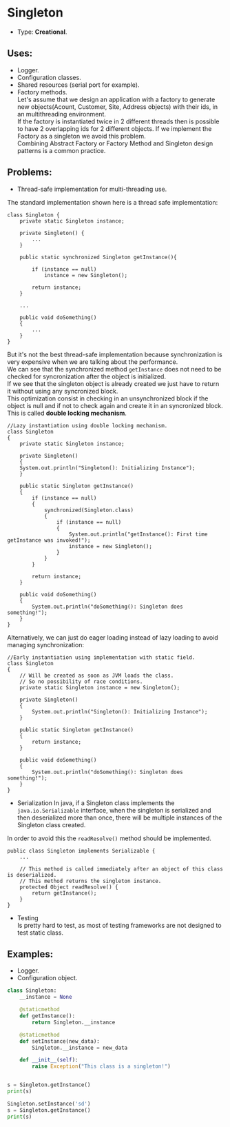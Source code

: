 # Singleton

- Type: **Creational**.

## Uses:

- Logger.
- Configuration classes.
- Shared resources (serial port for example).
- Factory methods.<br>
  Let's assume that we design an application with a factory to generate new objects(Acount, Customer, Site, Address objects) with their ids, in an multithreading environment.<br>
  If the factory is instantiated twice in 2 different threads then is possible to have 2 overlapping ids for 2 different objects. If we implement the Factory as a singleton we avoid this problem.<br>
  Combining Abstract Factory or Factory Method and Singleton design patterns is a common practice.

## Problems:

- Thread-safe implementation for multi-threading use.

The standard implementation shown here is a thread safe implementation:

```
class Singleton {
    private static Singleton instance;

    private Singleton() {
        ...
    }

    public static synchronized Singleton getInstance(){

        if (instance == null)
            instance = new Singleton();

        return instance;
    }

    ...

    public void doSomething()
    {
        ...
    }
}
```

But it's not the best thread-safe implementation because synchronization is very expensive when we are talking about the performance.<br>
We can see that the synchronized method `getInstance` does not need to be checked for syncronization after the object is initialized.<br>
If we see that the singleton object is already created we just have to return it without using any syncronized block.<br>
This optimization consist in checking in an unsynchronized block if the object is null and if not to check again and create it in an syncronized block.<br>
This is called **double locking mechanism**.

```
//Lazy instantiation using double locking mechanism.
class Singleton
{
    private static Singleton instance;

    private Singleton()
    {
    System.out.println("Singleton(): Initializing Instance");
    }

    public static Singleton getInstance()
    {
        if (instance == null)
        {
            synchronized(Singleton.class)
            {
                if (instance == null)
                {
                    System.out.println("getInstance(): First time getInstance was invoked!");
                    instance = new Singleton();
                }
            }            
        }

        return instance;
    }

    public void doSomething()
    {
        System.out.println("doSomething(): Singleton does something!");
    }
}
```

Alternatively, we can just do eager loading instead of lazy loading to avoid managing synchronization:

```
//Early instantiation using implementation with static field.
class Singleton
{
    // Will be created as soon as JVM loads the class.
    // So no possibility of race conditions.
    private static Singleton instance = new Singleton();

    private Singleton()
    {
        System.out.println("Singleton(): Initializing Instance");
    }

    public static Singleton getInstance()
    {    
        return instance;
    }

    public void doSomething()
    {
        System.out.println("doSomething(): Singleton does something!");
    }
}
```

- Serialization In java, if a Singleton class implements the `java.io.Serializable` interface, when the singleton is serialized and then deserialized more than once, there will be multiple instances of the Singleton class created.

In order to avoid this the `readResolve()` method should be implemented.

```
public class Singleton implements Serializable {
    ...

    // This method is called immediately after an object of this class is deserialized.
    // This method returns the singleton instance.
    protected Object readResolve() {
        return getInstance();
    }
}
```

- Testing<br>
  Is pretty hard to test, as most of testing frameworks are not designed to test static class.

## Examples:

- Logger.
- Configuration object.

```python
class Singleton:
    __instance = None

    @staticmethod
    def getInstance():
        return Singleton.__instance

    @staticmethod
    def setInstance(new_data):
        Singleton.__instance = new_data

    def __init__(self):
        raise Exception("This class is a singleton!")


s = Singleton.getInstance()
print(s)

Singleton.setInstance('sd')
s = Singleton.getInstance()
print(s)
```
